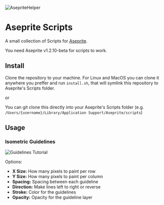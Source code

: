 ![AsepriteHelper](https://raw.githubusercontent.com/oscb/aseprites-scripts/img/img/AsepriteHelper.png)
# Aseprite Scripts

A small collection of Scripts for [Aseprite](https://github.com/aseprite/aseprite).

You need Aseprite v1.2.10-beta for scripts to work.

## Install
Clone the repository to your machine. 
For Linux and MacOS you can clone it anywhere you preffer and run `install.sh`, that will symlink this repository to Aseprite's Scripts folder.

or 

You can git clone this directly into your Aseprite's Scripts folder (e.g. `/Users/{username}/Library/Application Support/Aseprite/scripts`)

## Usage

### Isometric Guidelines
![Guidelines Tutorial](https://raw.githubusercontent.com/oscb/aseprites-scripts/img/img/AsepriteTutorial-IsometricGuidelines.gif)

Options:
- **X Size:** How many pixels to paint per row
- **Y Size:** How many pixels to paint per column
- **Spacing:** Spacing between each guideline
- **Direction:** Make lines left to right or reverse
- **Stroke:** Color for the guidelines
- **Opacity:** Opacity for the guideline layer